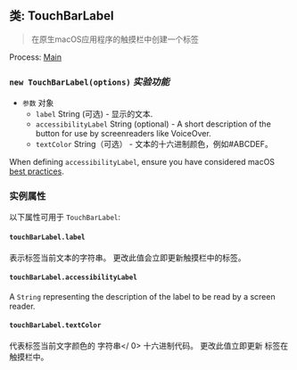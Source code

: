 ## 类: TouchBarLabel

> 在原生macOS应用程序的触摸栏中创建一个标签

Process: [Main](../tutorial/application-architecture.md#main-and-renderer-processes)

### `new TouchBarLabel(options)` *实验功能*

* `参数` 对象 
  * `label` String (可选) - 显示的文本.
  * `accessibilityLabel` String (optional) - A short description of the button for use by screenreaders like VoiceOver.
  * `textColor` String（可选） - 文本的十六进制颜色，例如#ABCDEF。

When defining `accessibilityLabel`, ensure you have considered macOS [best practices](https://developer.apple.com/documentation/appkit/nsaccessibilitybutton/1524910-accessibilitylabel?language=objc).

### 实例属性

以下属性可用于 `TouchBarLabel`:

#### `touchBarLabel.label`

表示标签当前文本的字符串。 更改此值会立即更新触摸栏中的标签。

#### `touchBarLabel.accessibilityLabel`

A `String` representing the description of the label to be read by a screen reader.

#### `touchBarLabel.textColor`

代表标签当前文字颜色的 字符串</ 0> 十六进制代码。 更改此值立即更新
标签在触摸栏中。</p>